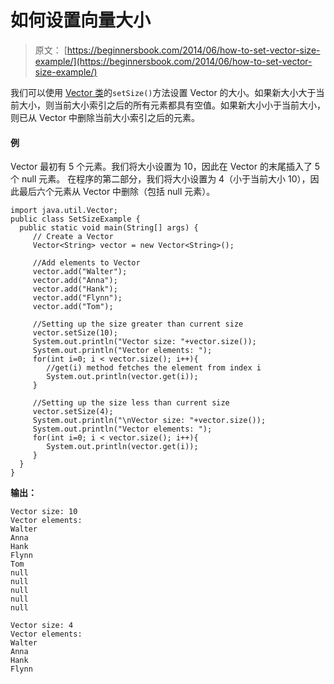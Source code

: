 # 如何设置向量大小

> 原文： [https://beginnersbook.com/2014/06/how-to-set-vector-size-example/](https://beginnersbook.com/2014/06/how-to-set-vector-size-example/)

我们可以使用 [Vector 类](https://beginnersbook.com/2013/12/vector-in-java/ "Vector in Java")的`setSize()`方法设置 Vector 的大小。如果新大小大于当前大小，则当前大小索引之后的所有元素都具有空值。如果新大小小于当前大小，则已从 Vector 中删除当前大小索引之后的元素。

#### 例

Vector 最初有 5 个元素。我们将大小设置为 10，因此在 Vector 的末尾插入了 5 个 null 元素。
在程序的第二部分，我们将大小设置为 4（小于当前大小 10），因此最后六个元素从 Vector 中删除（包括 null 元素）。

```
import java.util.Vector;
public class SetSizeExample {
  public static void main(String[] args) {
     // Create a Vector
     Vector<String> vector = new Vector<String>();

     //Add elements to Vector
     vector.add("Walter");
     vector.add("Anna");
     vector.add("Hank");
     vector.add("Flynn");
     vector.add("Tom");

     //Setting up the size greater than current size
     vector.setSize(10);
     System.out.println("Vector size: "+vector.size());
     System.out.println("Vector elements: ");
     for(int i=0; i < vector.size(); i++){
        //get(i) method fetches the element from index i
        System.out.println(vector.get(i));
     }

     //Setting up the size less than current size
     vector.setSize(4);
     System.out.println("\nVector size: "+vector.size());
     System.out.println("Vector elements: ");
     for(int i=0; i < vector.size(); i++){
        System.out.println(vector.get(i));
     }
  } 
}
```

**输出：**

```
Vector size: 10
Vector elements: 
Walter
Anna
Hank
Flynn
Tom
null
null
null
null
null

Vector size: 4
Vector elements: 
Walter
Anna
Hank
Flynn

```